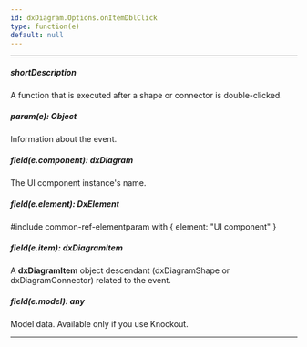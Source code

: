 ```yaml
---
id: dxDiagram.Options.onItemDblClick
type: function(e)
default: null
---
```

---
##### shortDescription
A function that is executed after a shape or connector is double-clicked.

##### param(e): Object
Information about the event.

##### field(e.component): dxDiagram
The UI component instance's name.

##### field(e.element): DxElement
#include common-ref-elementparam with { element: "UI component" }

##### field(e.item): dxDiagramItem
A **dxDiagramItem** object descendant (dxDiagramShape or dxDiagramConnector) related to the event.

##### field(e.model): any
Model data. Available only if you use Knockout.

---
